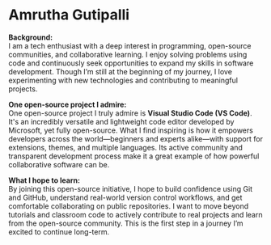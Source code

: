 # Amrutha Gutipalli

**Background:**  
I am a tech enthusiast with a deep interest in programming, open-source communities, and collaborative learning. I enjoy solving problems using code and continuously seek opportunities to expand my skills in software development. Though I’m still at the beginning of my journey, I love experimenting with new technologies and contributing to meaningful projects.

**One open-source project I admire:**  
One open-source project I truly admire is **Visual Studio Code (VS Code)**. It's an incredibly versatile and lightweight code editor developed by Microsoft, yet fully open-source. What I find inspiring is how it empowers developers across the world—beginners and experts alike—with support for extensions, themes, and multiple languages. Its active community and transparent development process make it a great example of how powerful collaborative software can be.

**What I hope to learn:**  
By joining this open-source initiative, I hope to build confidence using Git and GitHub, understand real-world version control workflows, and get comfortable collaborating on public repositories. I want to move beyond tutorials and classroom code to actively contribute to real projects and learn from the open-source community. This is the first step in a journey I’m excited to continue long-term.